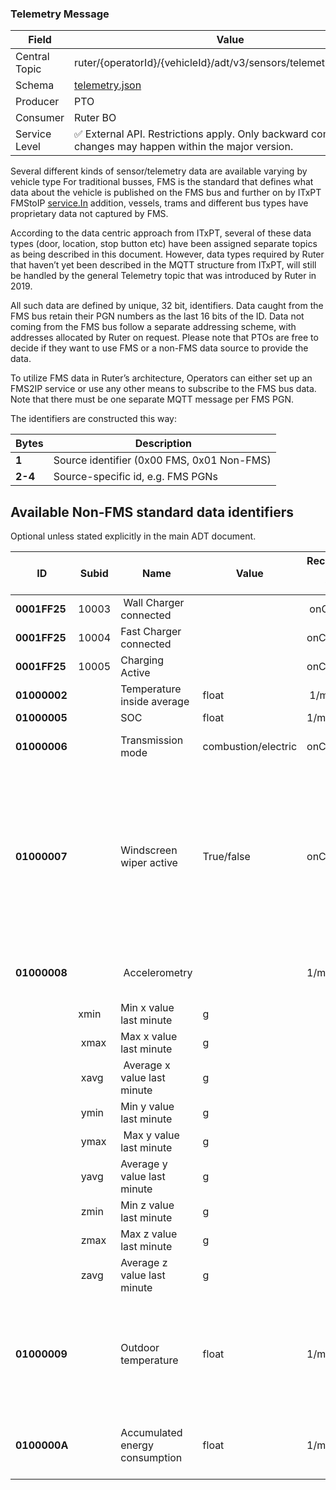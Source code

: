 ### Telemetry Message
| Field         | Value                                                                                                     |
|---------------|-----------------------------------------------------------------------------------------------------------|
| Central Topic | ruter/{operatorId}/{vehicleId}/adt/v3/sensors/telemetry/{sensorId}                                        |
| Schema        | [ telemetry.json ](json-schemas/sensors/telemetry/telemetry.json)                                         |
| Producer      | PTO                                                                                                       |
| Consumer      | Ruter BO                                                                                                  |
| Service Level | ✅ External API. Restrictions apply. Only backward compatible changes may happen within the major version. | 


Several different kinds of sensor/telemetry data are available varying by vehicle type For traditional busses, FMS is the standard that defines what data about the vehicle is published on the FMS bus and further on by ITxPT FMStoIP [service.In](http://service.In "http://service.In") addition, vessels, trams and different bus types have proprietary data not captured by FMS.

According to the data centric approach from ITxPT, several of these data types (door, location, stop button etc) have been assigned separate topics as being described in this document. However, data types required by Ruter that haven’t yet been described in the MQTT structure from ITxPT, will still be handled by the general Telemetry topic that was introduced by Ruter in 2019.

All such data are defined by unique, 32 bit, identifiers. Data caught from the FMS bus retain their PGN numbers as the last 16 bits of the ID. Data not coming from the FMS bus follow a separate addressing scheme, with addresses allocated by Ruter on request. Please note that PTOs are free to decide if they want to use FMS or a non-FMS data source to provide the data.

To utilize FMS data in Ruter’s architecture, Operators can either set up an FMS2IP service or use any other means to subscribe to the FMS bus data. Note that there must be one separate MQTT message per FMS PGN.

The identifiers are constructed this way:


|Bytes | Description |
| --- | --- |
**1** | Source identifier (0x00 FMS, 0x01 Non-FMS)
**2-4** | Source-specific id, e.g. FMS PGNs

## Available Non-FMS standard data identifiers
Optional unless stated explicitly in the main ADT document.

ID | Subid | Name | Value | Recommended refresh interval | Remarks
--- | --- | --- | --- | --- | ---
**0001FF25** | 10003 | Wall Charger connected | | onChange |
**0001FF25** | 10004 | Fast Charger connected | | onChange |
**0001FF25** | 10005 | Charging Active | | onChange |
**01000002** | | Temperature inside average | float | 1/min |
**01000005** | | SOC | float | 1/min |
**01000006** | | Transmission mode | combustion/electric | onChange | Intended for hybrid vehicles
**01000007** | | Windscreen wiper active | True/false | onChange | Taken to represent a measurement of the ground truth binary rainfall state, given that it is a better predictor of the binary rainfall state than radar- or gauge-based measurements
**01000008** | | Accelerometry | | 1/min | * Bandwidth >= 100 hz<br> * Resolution <= 0.01 g
| | xmin | Min x value last minute | g | | |
| | xmax | Max x value last minute | g | | |
| | xavg | Average x value last minute | g | | |
| | ymin | Min y value last minute | g | | |
| | ymax | Max y value last minute | g | | |
| | yavg | Average y value last minute | g | | |
| | zmin | Min z value last minute | g | | |
| | zmax | Max z value last minute | g | | |
| | zavg | Average z value last minute | g | | |
**01000009** | | Outdoor temperature | float | 1/min |* Unit Celcius <br>* Resolution <= 1 C <br>* Measured at front of vehicle as near as possible to the ground
**0100000A** | | Accumulated energy consumption | float | 1/min | * Energy consumed <br>* Including HVAC <br>* Unit: kWh
